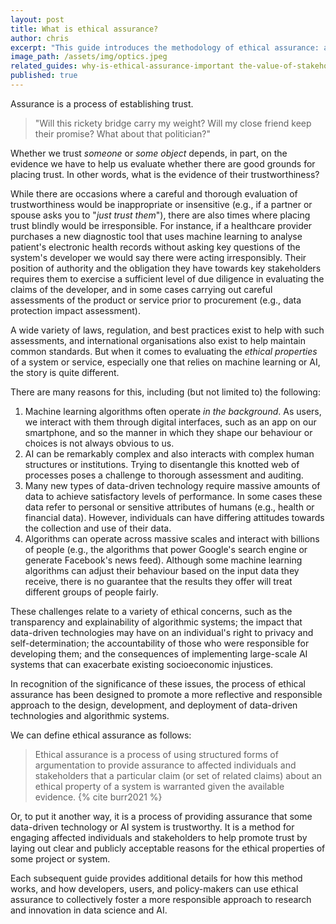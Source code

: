 ```yaml
---
layout: post
title: What is ethical assurance?
author: chris
excerpt: "This guide introduces the methodology of ethical assurance: a process of using structured argumentation to provide assurance to another party (or parties) that a particular claim (or set of related claims) about a normative property of a system is warranted given the available evidence."
image_path: /assets/img/optics.jpeg
related_guides: why-is-ethical-assurance-important the-value-of-stakeholder-engagement
published: true
---
```


Assurance is a process of establishing trust.

> "Will this rickety bridge carry my weight? Will my close friend keep their promise? What about that politician?"

Whether we trust _someone_ or _some object_ depends, in part, on the evidence we have to help us evaluate whether there are good grounds for placing trust.
In other words, what is the evidence of their trustworthiness?

While there are occasions where a careful and thorough evaluation of trustworthiness would be inappropriate or insensitive (e.g., if a partner or spouse asks you to "_just trust them_"), there are also times where placing trust blindly would be irresponsible.
For instance, if a healthcare provider purchases a new diagnostic tool that uses machine learning to analyse patient's electronic health records without asking key questions of the system's developer we would say there were acting irresponsibly.
Their position of authority and the obligation they have towards key stakeholders requires them to exercise a sufficient level of due diligence in evaluating the claims of the developer, and in some cases carrying out careful assessments of the product or service prior to procurement (e.g., data protection impact assessment).

A wide variety of laws, regulation, and best practices exist to help with such assessments, and international organisations also exist to help maintain common standards.
But when it comes to evaluating the _ethical properties_ of a system or service, especially one that relies on machine learning or AI, the story is quite different.

There are many reasons for this, including (but not limited to) the following:

1. Machine learning algorithms often operate _in the background_. As users, we interact with them through digital interfaces, such as an app on our smartphone, and so the manner in which they shape our behaviour or choices is not always obvious to us.
2. AI can be remarkably complex and also interacts with complex human structures or institutions. Trying to disentangle this knotted web of processes poses a challenge to thorough assessment and auditing.
3. Many new types of data-driven technology require massive amounts of data to achieve satisfactory levels of performance. In some cases these data refer to personal or sensitive attributes of humans (e.g., health or financial data). However, individuals can have differing attitudes towards the collection and use of their data.
4. Algorithms can operate across massive scales and interact with billions of people (e.g., the algorithms that power Google's search engine or generate Facebook's news feed). Although some machine learning algorithms can adjust their behaviour based on the input data they receive, there is no guarantee that the results they offer will treat different groups of people fairly.

These challenges relate to a variety of ethical concerns, such as the transparency and explainability of algorithmic systems; the impact that data-driven technologies may have on an individual's right to privacy and self-determination; the accountability of those who were responsible for developing them; and the consequences of implementing large-scale AI systems that can exacerbate existing socioeconomic injustices.

In recognition of the significance of these issues, the process of ethical assurance has been designed to promote a more reflective and responsible approach to the design, development, and deployment of data-driven technologies and algorithmic systems.

We can define ethical assurance as follows:

> Ethical assurance is a process of using structured forms of argumentation to provide assurance to affected individuals and stakeholders that a particular claim (or set of related claims) about an ethical property of a system is warranted given the available evidence. {% cite burr2021 %}

Or, to put it another way, it is a process of providing assurance that some data-driven technology or AI system is trustworthy.
It is a method for engaging affected individuals and stakeholders to help promote trust by laying out clear and publicly acceptable reasons for the ethical properties of some project or system.

Each subsequent guide provides additional details for how this method works, and how developers, users, and policy-makers can use ethical assurance to collectively foster a more responsible approach to research and innovation in data science and AI.
